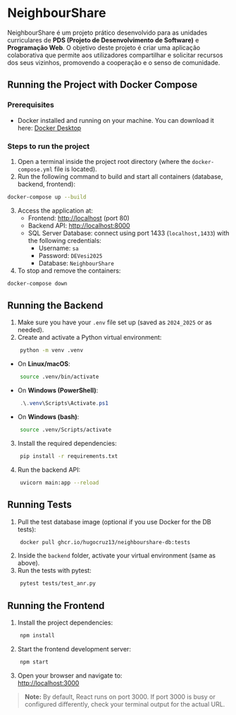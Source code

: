 # NeighbourShare

  NeighbourShare é um projeto prático desenvolvido para as unidades curriculares de **PDS (Projeto de Desenvolvimento de Software)** e **Programação Web**. O objetivo deste projeto é criar uma aplicação colaborativa que permite aos utilizadores compartilhar e solicitar recursos dos seus vizinhos, promovendo a cooperação e o senso de comunidade.
  
## Running the Project with Docker Compose

### Prerequisites

- Docker installed and running on your machine. You can download it here: [Docker Desktop](https://www.docker.com/products/docker-desktop)  
### Steps to run the project

1. Open a terminal inside the project root directory (where the `docker-compose.yml` file is located).
2. Run the following command to build and start all containers (database, backend, frontend):

```bash
docker-compose up --build
```

3. Access the application at:
	- Frontend: [http://localhost](http://localhost) (port 80)
	- Backend API: [http://localhost:8000](http://localhost:8000)
    - SQL Server Database: connect using port 1433 (`localhost,1433`) with the following credentials:
        - Username: `sa`  
	    - Password: `DEVesi2025`
        - Database: `NeighbourShare`
4. To stop and remove the containers:
```bash
docker-compose down
```
## Running the Backend 

1. Make sure you have your `.env` file set up (saved as `2024_2025` or as needed).
2. Create and activate a Python virtual environment:

```bash
	python -m venv .venv
```

- On **Linux/macOS**:
```bash
	source .venv/bin/activate
```

- On **Windows (PowerShell)**:
```powershell
	.\.venv\Scripts\Activate.ps1
```    

- On **Windows (bash)**:
```bash
	source .venv/Scripts/activate
```

3. Install the required dependencies:
```bash
	pip install -r requirements.txt
```

4. Run the backend API:
```bash
	uvicorn main:app --reload
```

## Running Tests

1. Pull the test database image (optional if you use Docker for the DB tests):
```bash
	docker pull ghcr.io/hugocruz13/neighbourshare-db:tests
```
2. Inside the `backend` folder, activate your virtual environment (same as above).
3. Run the tests with pytest:
```bash
	pytest tests/test_anr.py
```

## Running the Frontend 

1. Install the project dependencies:
```bash
	npm install
```

2. Start the frontend development server:
```bash
	npm start
```

3. Open your browser and navigate to:  
   [http://localhost:3000](http://localhost:3000)
   
> **Note:** By default, React runs on port 3000. If port 3000 is busy or configured differently, check your terminal output for the actual URL.
